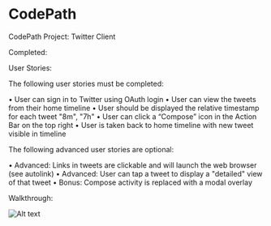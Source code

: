 # CodePath
CodePath Project: Twitter Client

Completed: 

User Stories:

The following user stories must be completed:

• User can sign in to Twitter using OAuth login
• User can view the tweets from their home timeline
• User should be displayed the relative timestamp for each tweet "8m", "7h"
• User can click a “Compose” icon in the Action Bar on the top right
• User is taken back to home timeline with new tweet visible in timeline

The following advanced user stories are optional:

• Advanced: Links in tweets are clickable and will launch the web browser (see autolink)
• Advanced: User can tap a tweet to display a "detailed" view of that tweet
• Bonus: Compose activity is replaced with a modal overlay

Walkthrough:

![Alt text](/Cap.gif?raw=true "Video Walkthrough")
